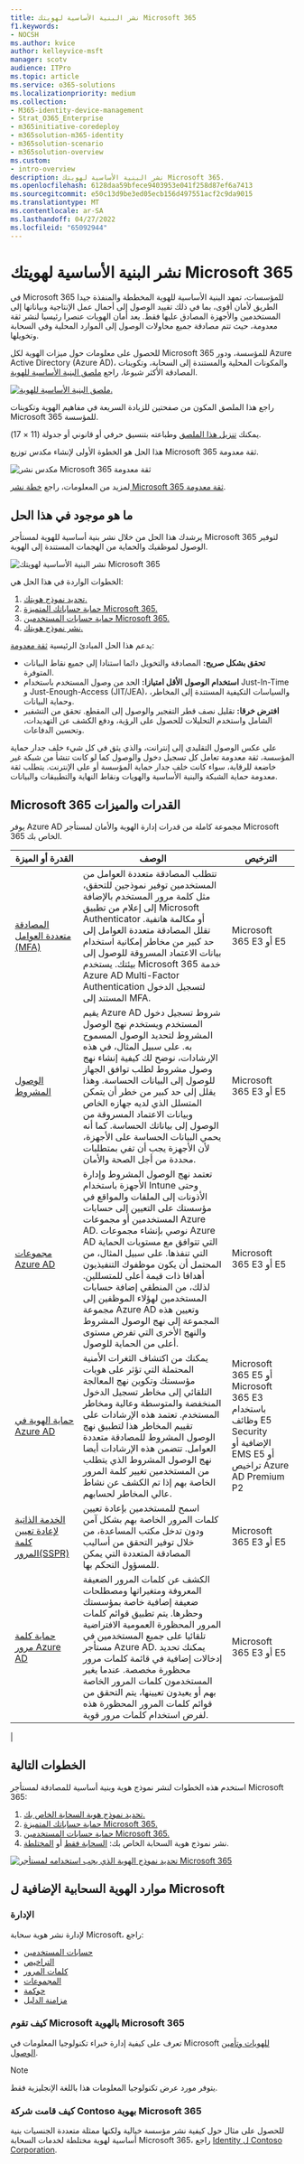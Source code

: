 ```yaml
---
title: نشر البنية الأساسية لهويتك Microsoft 365
f1.keywords:
- NOCSH
ms.author: kvice
author: kelleyvice-msft
manager: scotv
audience: ITPro
ms.topic: article
ms.service: o365-solutions
ms.localizationpriority: medium
ms.collection:
- M365-identity-device-management
- Strat_O365_Enterprise
- m365initiative-coredeploy
- m365solution-m365-identity
- m365solution-scenario
- m365solution-overview
ms.custom:
- intro-overview
description: نشر البنية الأساسية لهويتك Microsoft 365.
ms.openlocfilehash: 6128daa59bfece9403953e041f258d87ef6a7413
ms.sourcegitcommit: e50c13d9be3ed05ecb156d497551acf2c9da9015
ms.translationtype: MT
ms.contentlocale: ar-SA
ms.lasthandoff: 04/27/2022
ms.locfileid: "65092944"
---
```

# <a name="deploy-your-identity-infrastructure-for-microsoft-365"></a>نشر البنية الأساسية لهويتك Microsoft 365

في Microsoft 365 للمؤسسات، تمهد البنية الأساسية للهوية المخططة والمنفذة جيدا الطريق لأمان أقوى، بما في ذلك تقييد الوصول إلى أحمال عمل الإنتاجية وبياناتها إلى المستخدمين والأجهزة المصادق عليها فقط. يعد أمان الهويات عنصرا رئيسيا لنشر ثقة معدومة، حيث تتم مصادقة جميع محاولات الوصول إلى الموارد المحلية وفي السحابة وتخويلها.

للحصول على معلومات حول ميزات الهوية لكل Microsoft 365 للمؤسسة، ودور Azure Active Directory (Azure AD)، والمكونات المحلية والمستندة إلى السحابة، وتكوينات المصادقة الأكثر شيوعا، راجع [ملصق البنية الأساسية للهوية](../downloads/m365e-identity-infra.pdf).

[![ملصق البنية الأساسية للهوية.](../downloads/m365e-identity-infra.png)](../downloads/m365e-identity-infra.pdf)

راجع هذا الملصق المكون من صفحتين للزيادة السريعة في مفاهيم الهوية وتكوينات Microsoft 365 للمؤسسة.

يمكنك [تنزيل هذا الملصق](https://github.com/MicrosoftDocs/microsoft-365-docs/raw/public/microsoft-365/downloads/m365e-identity-infra.pdf) وطباعته بتنسيق حرفي أو قانوني أو جدولة (11 × 17).

هذا الحل هو الخطوة الأولى لإنشاء مكدس توزيع Microsoft 365 ثقة معدومة.

![مكدس نشر Microsoft 365 ثقة معدومة](../media/deploy-identity-solution-overview/zero-trust-deployment-stack.png)

لمزيد من المعلومات، راجع [خطة نشر Microsoft 365 ثقة معدومة](/microsoft-365/security/microsoft-365-zero-trust).

## <a name="whats-in-this-solution"></a>ما هو موجود في هذا الحل

يرشدك هذا الحل من خلال نشر بنية أساسية للهوية لمستأجر Microsoft 365 لتوفير الوصول لموظفيك والحماية من الهجمات المستندة إلى الهوية.

![نشر البنية الأساسية لهويتك Microsoft 365](../media/deploy-identity-solution-overview/deploy-identity-solution-overview.png)

الخطوات الواردة في هذا الحل هي:

1. [تحديد نموذج هويتك.](deploy-identity-solution-identity-model.md)
2. [حماية حساباتك المتميزة Microsoft 365.](protect-your-global-administrator-accounts.md)
3. [حماية حسابات المستخدمين Microsoft 365.](microsoft-365-secure-sign-in.md)
4. [نشر نموذج هويتك.](cloud-only-identities.md)

يدعم هذا الحل المبادئ الرئيسية [ثقة معدومة](https://www.microsoft.com/security/business/zero-trust/):

- **تحقق بشكل صريح:** المصادقة والتخويل دائما استنادا إلى جميع نقاط البيانات المتوفرة.
- **استخدام الوصول الأقل امتيازا:** الحد من وصول المستخدم باستخدام Just-In-Time و Just-Enough-Access (JIT/JEA)، والسياسات التكيفية المستندة إلى المخاطر، وحماية البيانات.
- **افترض خرقا:** تقليل نصف قطر التفجير والوصول إلى المقطع. تحقق من التشفير الشامل واستخدم التحليلات للحصول على الرؤية، ودفع الكشف عن التهديدات، وتحسين الدفاعات.

على عكس الوصول التقليدي إلى إنترانت، والذي يثق في كل شيء خلف جدار حماية المؤسسة، ثقة معدومة تعامل كل تسجيل دخول والوصول كما لو كانت تنشأ من شبكة غير خاضعة للرقابة، سواء كانت خلف جدار حماية المؤسسة أو على الإنترنت. يتطلب ثقة معدومة حماية الشبكة والبنية الأساسية والهويات ونقاط النهاية والتطبيقات والبيانات.

## <a name="microsoft-365-capabilities-and-features"></a>Microsoft 365 القدرات والميزات

يوفر Azure AD مجموعة كاملة من قدرات إدارة الهوية والأمان لمستأجر Microsoft 365 الخاص بك.

|القدرة أو الميزة|الوصف|الترخيص|
|---|---|---|
|[المصادقة متعددة العوامل (MFA)](/azure/active-directory/authentication/concept-mfa-howitworks)|تتطلب المصادقة متعددة العوامل من المستخدمين توفير نموذجين للتحقق، مثل كلمة مرور المستخدم بالإضافة إلى إعلام من تطبيق Microsoft Authenticator أو مكالمة هاتفية. تقلل المصادقة متعددة العوامل إلى حد كبير من مخاطر إمكانية استخدام بيانات الاعتماد المسروقة للوصول إلى بيئتك. يستخدم Microsoft 365 خدمة Azure AD Multi-Factor Authentication لتسجيل الدخول المستند إلى MFA.|Microsoft 365 E3 أو E5|
|[الوصول المشروط](/azure/active-directory/conditional-access/overview)|يقيم Azure AD شروط تسجيل دخول المستخدم ويستخدم نهج الوصول المشروط لتحديد الوصول المسموح به. على سبيل المثال، في هذه الإرشادات، نوضح لك كيفية إنشاء نهج وصول مشروط لطلب توافق الجهاز للوصول إلى البيانات الحساسة. وهذا يقلل إلى حد كبير من خطر أن يتمكن المتسلل الذي لديه جهازه الخاص وبيانات الاعتماد المسروقة من الوصول إلى بياناتك الحساسة. كما أنه يحمي البيانات الحساسة على الأجهزة، لأن الأجهزة يجب أن تفي بمتطلبات محددة من أجل الصحة والأمان.|Microsoft 365 E3 أو E5|
|[مجموعات Azure AD](/azure/active-directory/fundamentals/active-directory-manage-groups)|تعتمد نهج الوصول المشروط وإدارة الأجهزة باستخدام Intune وحتى الأذونات إلى الملفات والمواقع في مؤسستك على التعيين إلى حسابات المستخدمين أو مجموعات Azure AD. نوصي بإنشاء مجموعات Azure AD التي تتوافق مع مستويات الحماية التي تنفذها. على سبيل المثال، من المحتمل أن يكون موظفوك التنفيذيون أهدافا ذات قيمة أعلى للمتسللين. لذلك، من المنطقي إضافة حسابات المستخدمين لهؤلاء الموظفين إلى مجموعة Azure AD وتعيين هذه المجموعة إلى نهج الوصول المشروط والنهج الأخرى التي تفرض مستوى أعلى من الحماية للوصول.|Microsoft 365 E3 أو E5|
|[حماية الهوية في Azure AD](/azure/active-directory/identity-protection/overview)|يمكنك من اكتشاف الثغرات الأمنية المحتملة التي تؤثر على هويات مؤسستك وتكوين نهج المعالجة التلقائي إلى مخاطر تسجيل الدخول المنخفضة والمتوسطة وعالية ومخاطر المستخدم. تعتمد هذه الإرشادات على تقييم المخاطر هذا لتطبيق نهج الوصول المشروط للمصادقة متعددة العوامل. تتضمن هذه الإرشادات أيضا نهج الوصول المشروط الذي يتطلب من المستخدمين تغيير كلمة المرور الخاصة بهم إذا تم الكشف عن نشاط عالي المخاطر لحسابهم.|Microsoft 365 E5 أو Microsoft 365 E3 باستخدام وظائف E5 Security الإضافية أو EMS E5 أو تراخيص Azure AD Premium P2|
|[الخدمة الذاتية لإعادة تعيين كلمة المرور(SSPR)](/azure/active-directory/authentication/concept-sspr-howitworks)|اسمح للمستخدمين بإعادة تعيين كلمات المرور الخاصة بهم بشكل آمن ودون تدخل مكتب المساعدة، من خلال توفير التحقق من أساليب المصادقة المتعددة التي يمكن للمسؤول التحكم بها.|Microsoft 365 E3 أو E5|
|[حماية كلمة مرور Azure AD](/azure/active-directory/authentication/concept-password-ban-bad)|الكشف عن كلمات المرور الضعيفة المعروفة ومتغيراتها ومصطلحات ضعيفة إضافية خاصة بمؤسستك وحظرها. يتم تطبيق قوائم كلمات المرور المحظورة العمومية الافتراضية تلقائيا على جميع المستخدمين في مستأجر Azure AD. يمكنك تحديد إدخالات إضافية في قائمة كلمات مرور محظورة مخصصة. عندما يغير المستخدمون كلمات المرور الخاصة بهم أو يعيدون تعيينها، يتم التحقق من قوائم كلمات المرور المحظورة هذه لفرض استخدام كلمات مرور قوية.|Microsoft 365 E3 أو E5|
|

## <a name="next-steps"></a>الخطوات التالية

استخدم هذه الخطوات لنشر نموذج هوية وبنية أساسية للمصادقة لمستأجر Microsoft 365:

1. [تحديد نموذج هوية السحابة الخاص بك.](deploy-identity-solution-identity-model.md)
2. [حماية حساباتك المتميزة Microsoft 365.](protect-your-global-administrator-accounts.md)
3. [حماية حسابات المستخدمين Microsoft 365.](microsoft-365-secure-sign-in.md)
4. نشر نموذج هوية السحابة الخاص بك: [السحابة فقط](cloud-only-identities.md) أو [المختلطة](prepare-for-directory-synchronization.md).

[![تحديد نموذج الهوية الذي يجب استخدامه لمستأجر Microsoft 365](../media/deploy-identity-solution-overview/identity-solution-identity-model.png)](deploy-identity-solution-identity-model.md)
  
## <a name="additional-microsoft-cloud-identity-resources"></a>موارد الهوية السحابية الإضافية ل Microsoft

### <a name="manage"></a>الإدارة

لإدارة نشر هوية سحابة Microsoft، راجع:

- [حسابات المستخدمين](manage-microsoft-365-accounts.md)
- [التراخيص](assign-licenses-to-user-accounts.md)
- [كلمات المرور](manage-microsoft-365-passwords.md)
- [المجموعات](manage-microsoft-365-groups.md)
- [حوكمة](manage-microsoft-365-identity-governance.md)
- [مزامنة الدليل](view-directory-synchronization-status.md)

### <a name="how-microsoft-does-identity-for-microsoft-365"></a>كيف تقوم Microsoft بالهوية Microsoft 365

تعرف على كيفية إدارة خبراء تكنولوجيا المعلومات في Microsoft [للهويات وتأمين الوصول](https://www.microsoft.com/en-us/itshowcase/managing-user-identities-and-secure-access-at-microsoft).

>[!Note]
>يتوفر مورد عرض تكنولوجيا المعلومات هذا باللغة الإنجليزية فقط.
>

### <a name="how-contoso-did-identity-for-microsoft-365"></a>كيف قامت شركة Contoso بهوية Microsoft 365

للحصول على مثال حول كيفية نشر مؤسسة خيالية ولكنها ممثلة متعددة الجنسيات بنية أساسية لهوية مختلطة لخدمات السحابة Microsoft 365، راجع [Identity ل Contoso Corporation](contoso-identity.md).

<!--

## Plan

To plan for your identity implementation:

- [Understand the different identity models](about-microsoft-365-identity.md)
- [Plan for hybrid identity and directory synchronization](plan-for-directory-synchronization.md)

## Deploy

To deploy your identity implementation:

- [Protect your global administrator accounts](protect-your-global-administrator-accounts.md)
- [Configure and use cloud-only identities](cloud-only-identities.md)
- [Configure and use hybrid identities](prepare-for-directory-synchronization.md)
- [Set up directory synchronization](set-up-directory-synchronization.md)
- If needed, deploy [hybrid identity scenarios](hybrid-solutions.md)

### Identity and device access recommendations

To help ensure a secure and productive workforce, Microsoft provides a set of recommendations for [identity and device access](../security/office-365-security/microsoft-365-policies-configurations.md). For identity, use the recommendations and settings in these articles:

- [Prerequisites](../security/office-365-security/identity-access-prerequisites.md)
- [Common identity and device access policies](../security/office-365-security/identity-access-policies.md)

--> 
